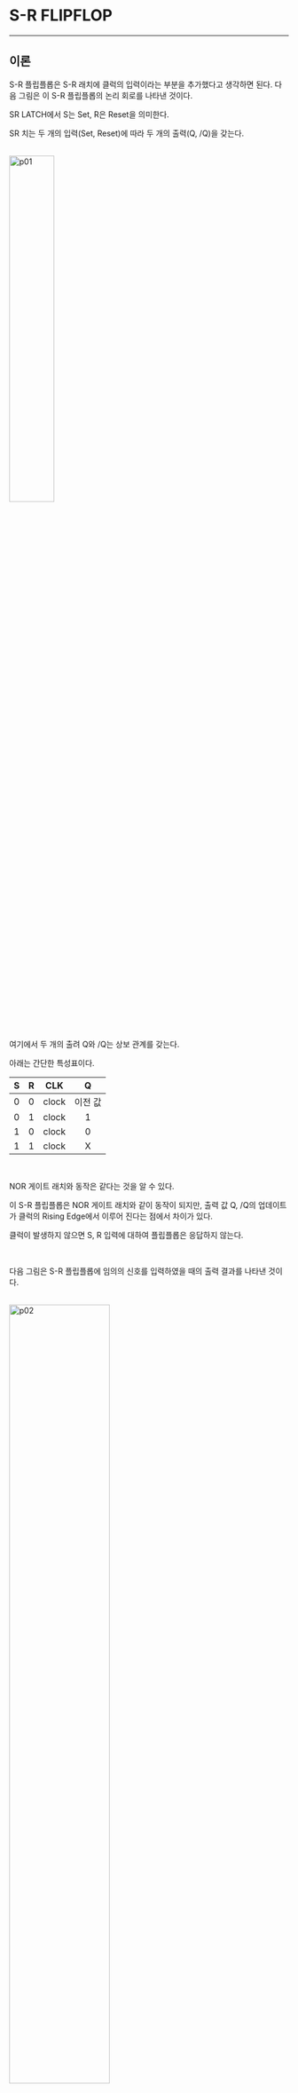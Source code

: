 # S-R FLIPFLOP
---
## 이론

S-R 플립플롭은 S-R 래치에 클럭의 입력이라는 부분을 추가했다고 생각하면 된다. 다음 그림은 이 S-R 플립플롭의 논리 회로를 나타낸 것이다. 


SR LATCH에서 S는 Set, R은 Reset을 의미한다. 

SR 치는 두 개의 입력(Set, Reset)에 따라 두 개의 출력(Q, /Q)을 갖는다. 

<br>
<img src="./pds/sr01.png" alt="p01" style="width: 40%;"><br>
<br>

여기에서 두 개의 출려 Q와 /Q는 상보 관계를 갖는다. 

아래는 간단한 특성표이다. 

|S|R|CLK|Q|
|:---:|:---:|:---:|:---:|
|0|0|clock|이전 값|
|0|1|clock|1|
|1|0|clock|0|
|1|1|clock|X|

<br>

NOR 게이트 래치와 동작은 같다는 것을 알 수 있다. 

이 S-R 플립플롭은 NOR 게이트 래치와 같이 동작이 되지만, 출력 값 Q, /Q의 업데이트가 클럭의 Rising Edge에서 이루어 진다는 점에서 차이가 있다. 

클럭이 발생하지 않으면 S, R 입력에 대하여 플립플롭은 응답하지 않는다.

<br>

다음 그림은 S-R 플립플롭에 임의의 신호를 입력하였을 때의 출력 결과를 나타낸 것이다.

<br>
<img src="./pds/sr02.png" alt="p02" style="width: 60%;"><br>
<br>


---
## **실습 목표 **

다음의 회로를 설계하여 실험해 보자.

<br>

<img src="./pds/sr03.png" alt="p03" style="width: 80%;">


<br>

이 회로의 동작 진리표은 다음과 같다. 

|S|R|CP|Q|QN|
|:---:|:---:|:---:|:---:|:---:|
|0|0|clock|이전 값|이전 값|
|0|1|clock|1|0|
|1|0|clock|0|1|
|1|1|clock|X|X|

<br>

SACT 장비에서 확인하기 위하여 연결된 장치는 다음과 같다. 

|S|R|CP|Q|QN|
|:---:|:---:|:---:|:---:|:---:|
|SW7|SW6|SW5|LED7|LED6|


<br>
<img src="./pds/sact-sr.png" alt="sact-sr" style="width: 60%;">

<br>



### **설계**

1. 실험을 위해 프로젝트 파일 <a href="./pds/SR_FF.zip" download>SR_FF.zip</a>을 준비한다. 
<br>

2. 다운로드된 프로젝트의 압축 파일을 d:\work 이동시킨 후, 압축을 푼다.

3. Quartus II를 실행키고, File> Open Project 메뉴를 선택한다. 

<br>

4. 위에서 압축을 푼 위치인, d:\work\SR_FF 폴더로 이동 후,SR_FF 프로젝트를 OPEN한다. 

<br>

5. File > Open 메뉴를 선택하여 SR_FF.bdf 파일을 불러오거나, 프로젝트 왼쪽의 SR_FF 부분을 마우스로 더블 클릭한다. 

<br>

6. 아래 그림과 같이 미완성된 도면이 보이는데, 실습 목표에서 설명한 도면으로 완성시키자. 

<img src="./pds/sr05.png" alt="p05" style="width: 80%;"><br>

<img src="./pds/sr03.png" alt="p01" style="width: 80%;"><br>

7. nand2 심볼을 블러오고, wire로 심볼을 연결시켜 회로를 완성시킨다.  

<img src="./pds/sr06.png" alt="p08" style="width: 80%;"><br>

<br>


### **컴파일**


8. File > Save 메뉴를 선택하여 저장하고, Processing > Start Compilation 메뉴를 선택하여 컴파일을 진행한다. 

이 컴파일 과정은 설계한 논리 회로에 오류가 없는 지를 검증하고, 프로그래밍 파일과 시뮬레이션 파일을 만드는 과정이다. 

<br><br>


### **시뮬레이션**

9. 컴파일 완료 후, File > Open 메뉴를 선택하고, 나타나는 Open File 창에서 오른쪽 아래 부분의 File Type을 All File(*.*)로 변경한 후, Wavefsrm.vwf 파일을 선택한다. 

10. 아래 그림과 같이 Wavefsrm 창에서, Simulation > Run Functiona Simulation 메뉴를 선택하여 Functional Simulation을 진행하여, 결과를 확인한다. 

<img src="./pds/ex10.png" alt="p11" style="width: 70%;"><br>

<img src="./pds/sr08.png" alt="p10" style="width: 80%;"><br>
<br>

### **하드웨어 동작 확인**

11. SACT 장비를 준비한다. USB 케이블과 파워 케이블을 연결하고, 전원 스위치를 눌러 장비에 전원을 인가시킨다. 

12. Quartus 소프트웨어에서 Tool > Programmer 메뉴를 선택한다.

13. Programmer창의 Hardware Setup이 USB Blaster가 연결되어 있는지 확인하고, Start 버튼을 눌러 프로그래밍 하고 장비에서 동작을 확인한다. 

<br>

14. 버튼 스위치를 동작시키고, 출력 결과를 LED에서 확인해 보자. 

SACT 장비에서 확인하기 위하여 연결된 장치는 다음과 같다. 

|SET|RESET|Q|/Q|
|:---:|:---:|:---:|:---:|
|SW7|SW6|LED7|LED6|


<br>
<img src="./pds/sact-sr.png" alt="sact-sr" style="width: 60%;">


<br>

